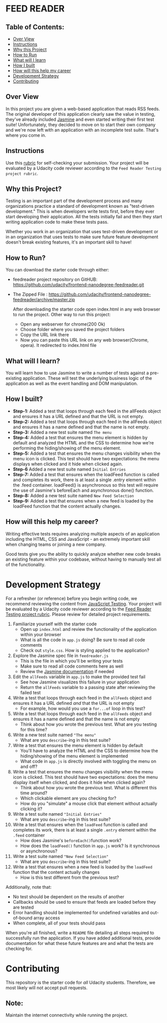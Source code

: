 # FEED READER
## Table of Contents:
-   [Over View](#Over-View)
-   [Instructions](#Instructions)
-   [Why this Project](#Why-this-project)
-   [How to Run](#How-to-Run)
-   [What will I learn](#What-will-I-learn)
-   [How I built](#How-I-built)
-   [How will this help my career](#How-will-this-help-my-career)
-   [Development Strategy](#Development-Strategy)
-   [Contributing](#Contributing)
## Over View

In this project you are given a web-based application that reads RSS feeds. The original developer of this application clearly saw the value in testing, they've already included [Jasmine](http://jasmine.github.io/) and even started writing their first test suite! Unfortunately, they decided to move on to start their own company and we're now left with an application with an incomplete test suite. That's where you come in.



## Instructions

Use this [rubric](https://review.udacity.com/#!/rubrics/18/view) for self-checking your submission. Your project will be evaluated by a Udacity code reviewer according to the `Feed Reader Testing project rubric`.


## Why this Project?

Testing is an important part of the development process and many organizations practice a standard of development known as "test-driven development." This is when developers write tests first, before they ever start developing their application. All the tests initially fail and then they start writing application code to make these tests pass.

Whether you work in an organization that uses test-driven development or in an organization that uses tests to make sure future feature development doesn't break existing features, it's an important skill to have!

## How to Run?

You can download the starter code through either:

-   feedreader project repository on GitHUB: <https://github.com/udacity/frontend-nanodegree-feedreader.git>
-   The Zipped File : <https://github.com/udacity/frontend-nanodegree-feedreader/archive/master.zip>

    After downloading the starter code open index.html in any web browser to run the project.
    Other way to run this project:
    * Open any webserver for chrome(200 Ok)
    * Choose folder where you saved the project folders
    * Copy the URL link there
    * Now you can paste this URL link on any web browser(Chrome, opera). It redirected to index.html file

## What will I learn?

You will learn how to use Jasmine to write a number of tests against a pre-existing application. These will test the underlying business logic of the application as well as the event handling and DOM manipulation.

## How I built?

-   **Step-1:** Added a test that loops through each feed in the allFeeds object and ensures it has a URL defined and that the URL is not empty.
-   **Step-2:** Added a test that loops through each feed in the allFeeds object and ensures it has a name defined and that the name is not empty.
-   **Step-3:** Added a new test suite named `The menu`
-   **Step-4:** Added a test that ensures the menu element is hidden by default and analyzed the HTML and the CSS to determine how we're performing the hiding/showing of the menu               element.
-   **Step-5:** Added a test that ensures the menu changes visibility when the menu icon is clicked. This test should have two expectations: the menu displays when clicked and it hide when clicked again.
-   **Step-6** Added a new test suite named `Initial Entries`
-   **Step-7:** Added a test that ensures when the loadFeed function is called and completes its work, there is at least a single .entry element within the .feed container. loadFeed() is asynchronous so this test will require the use of Jasmine's beforeEach and asynchronous done() function.
-   **Step-8:** Added a new test suite named `New Feed Selection`
-   **Step-9:** Added a test that ensures when a new feed is loaded by the loadFeed function that the content actually changes.

## How will this help my career?

Writing effective tests requires analyzing multiple aspects of an application including the HTML, CSS and JavaScript - an extremely important skill when changing teams or joining a new company.

Good tests give you the ability to quickly analyze whether new code breaks an existing feature within your codebase, without having to manually test all of the functionality.

# Development Strategy

For a refresher (or reference) before you begin writing code, we recommend reviewing the content from [JavaScript Testing](https://www.udacity.com/course/javascript-testing--ud549). Your project will be evaluated by a Udacity code reviewer according to the [Feed Reader Testing project rubric](https://review.udacity.com/#!/rubrics/18/view). Please review for detailed project requirements.

1.  Familiarize yourself with the starter code
    -   Open up `index.html` and review the functionality of the application within your browser
    -   What is all the code in `app.js` doing? Be sure to read all code comments
    -   Check out `style.css`. How is styling applied to the application?
2.  Explore the Jasmine spec file in `feedreader.js`
    -   This is the file in which you'll be writing your tests
    -   Make sure to read all code comments here as well
    -   Review the [Jasmine documentation](http://jasmine.github.io) if needed
3.  Edit the `allFeeds` variable in `app.js` to make the provided test fail
    -   See how Jasmine visualizes this failure in your application
    -   Return the `allFeeds` variable to a passing state after reviewing the failed test
4.  Write a test that loops through each feed in the `allFeeds` object and ensures it has a URL defined _and_ that the URL is not empty
    -   For example, how would you use a `for...of` loop in this test?
5.  Write a test that loops through each feed in the `allFeeds` object and ensures it has a name defined and that the name is not empty
    -   Think about how you wrote the previous test. What are you testing for this time?
6.  Write a new test suite named `"The menu"`
    -   What are you `describe`-ing in this test suite?
7.  Write a test that ensures the menu element is hidden by default
    -   You'll have to analyze the HTML and the CSS to determine how the hiding/showing of the menu element is implemented
    -   What code in `app.js` is directly involved with toggling the menu on and off?
8.  Write a test that ensures the menu changes visibility when the menu icon is clicked. This test should have two expectations: does the menu display itself when clicked, and does it hide when clicked again?
    -   Think about how you wrote the previous test. What is different this time around?
    -   Which clickable element are you checking for?
    -   How do you "simulate" a mouse click that element without actually clicking it?
9.  Write a test suite named `"Initial Entries"`
    -   What are you `describe`-ing in this test suite?
10. Write a test that ensures when the `loadFeed` function is called and completes its work, there is at least a single `.entry` element within the `.feed` container
    -   How does Jasmine's `beforeEach()`function work?
    -   How does the `loadFeed()` function in `app.js` work? Is it synchronous or asynchronous?
11. Write a test suite named `"New Feed Selection"`
    -   What are you `describe`-ing in this test suite?
12. Write a test that ensures when a new feed is loaded by the `loadFeed` function that the content actually changes
    -   How is this test different from the previous test?

Additionally, note that:

-   No test should be dependent on the results of another
-   Callbacks should be used to ensure that feeds are loaded before they are tested
-   Error handling should be implemented for undefined variables and out-of-bound array access
-   When complete, all of your tests should pass

When you're all finished, write a `README` file detailing all steps required to successfully run the application. If you have added additional tests, provide documentation for what these future features are and what the tests are checking for.

# Contributing

This repository is the starter code for _all_ Udacity students. Therefore, we most likely will not accept pull requests.
## Note:
 Maintain the internet connectivity while running the project.
